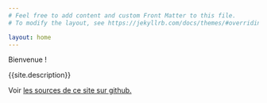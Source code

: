 ```yaml
---
# Feel free to add content and custom Front Matter to this file.
# To modify the layout, see https://jekyllrb.com/docs/themes/#overriding-theme-defaults

layout: home
---
```

Bienvenue !

{{site.description}}

Voir [les sources de ce site sur github.](https://github.com/themagicmushrooms/recipes/)
